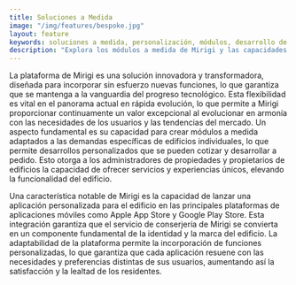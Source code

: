 ```yaml
---
title: Soluciones a Medida
image: "/img/features/bespoke.jpg"
layout: feature
keywords: soluciones a medida, personalización, módulos, desarrollo de aplicaciones, flexibilidad, innovación
description: "Explora los módulos a medida de Mirigi y las capacidades de desarrollo de aplicaciones personalizadas para crear una experiencia de edificio única."
---
```


La plataforma de Mirigi es una solución innovadora y transformadora, diseñada para incorporar sin esfuerzo nuevas funciones, lo que garantiza que se mantenga a la vanguardia del progreso tecnológico. Esta flexibilidad es vital en el panorama actual en rápida evolución, lo que permite a Mirigi proporcionar continuamente un valor excepcional al evolucionar en armonía con las necesidades de los usuarios y las tendencias del mercado. Un aspecto fundamental es su capacidad para crear módulos a medida adaptados a las demandas específicas de edificios individuales, lo que permite desarrollos personalizados que se pueden cotizar y desarrollar a pedido. Esto otorga a los administradores de propiedades y propietarios de edificios la capacidad de ofrecer servicios y experiencias únicos, elevando la funcionalidad del edificio.

Una característica notable de Mirigi es la capacidad de lanzar una aplicación personalizada para el edificio en las principales plataformas de aplicaciones móviles como Apple App Store y Google Play Store. Esta integración garantiza que el servicio de conserjería de Mirigi se convierta en un componente fundamental de la identidad y la marca del edificio. La adaptabilidad de la plataforma permite la incorporación de funciones personalizadas, lo que garantiza que cada aplicación resuene con las necesidades y preferencias distintas de sus usuarios, aumentando así la satisfacción y la lealtad de los residentes.

